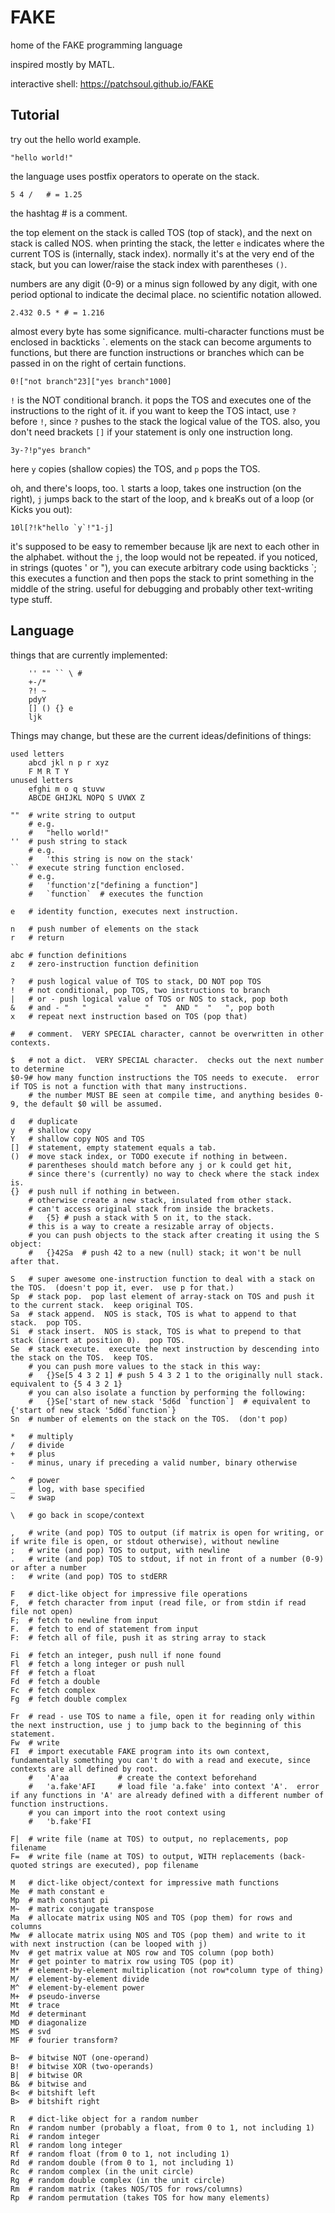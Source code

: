 # FAKE
home of the FAKE programming language

inspired mostly by MATL.

interactive shell: https://patchsoul.github.io/FAKE

## Tutorial

try out the hello world example.

    "hello world!"

the language uses postfix operators to operate on the stack.

    5 4 /   # = 1.25

the hashtag # is a comment.

the top element on the stack is called TOS (top of stack), and the next on stack is called NOS.
when printing the stack, the letter `e` indicates where the current TOS is (internally, stack index).
normally it's at the very end of the stack, but you can lower/raise the stack index with parentheses `()`.

numbers are any digit (0-9) or a minus sign followed by any digit, with one period optional to
indicate the decimal place.  no scientific notation allowed.

    2.432 0.5 * # = 1.216

almost every byte has some significance.  multi-character functions must be enclosed in backticks \`.
elements on the stack can become arguments to functions, but there are function instructions
or branches which can be passed in on the right of certain functions.

    0!["not branch"23]["yes branch"1000]

`!` is the NOT conditional branch.  it pops the TOS and executes one of the instructions 
to the right of it.  if you want to keep the TOS intact, use `?` before `!`, since `?` pushes to
the stack the logical value of the TOS.  also, you don't need brackets `[]` if your statement is
only one instruction long.

    3y-?!p"yes branch"

here `y` copies (shallow copies) the TOS, and `p` pops the TOS.

oh, and there's loops, too.  `l` starts a loop, takes one instruction (on the right),
`j` jumps back to the start of the loop, and `k` breaKs out of a loop (or Kicks you out):

    10l[?!k"hello `y`!"1-j]

it's supposed to be easy to remember because ljk are next to each other in the alphabet.
without the `j`, the loop would not be repeated.  if you noticed, in strings (quotes ' or "),
you can execute arbitrary code using backticks \`; this executes a function and then pops
the stack to print something in the middle of the string.  useful for debugging and probably
other text-writing type stuff.


## Language

things that are currently implemented:
```
    '' "" `` \ #
    +-/*
    ?! ~
    pdyY
    [] () {} e
    ljk
```

Things may change, but these are the current ideas/definitions of things:

    used letters
        abcd jkl n p r xyz
        F M R T Y
    unused letters
        efghi m o q stuvw
        ABCDE GHIJKL NOPQ S UVWX Z

    ""  # write string to output
        # e.g.
        #   "hello world!"
    ''  # push string to stack
        # e.g.
        #   'this string is now on the stack'
    ``  # execute string function enclosed.
        # e.g.
        #   'function'z["defining a function"]
        #   `function`  # executes the function

    e   # identity function, executes next instruction.  

    n   # push number of elements on the stack
    r   # return

    abc # function definitions
    z   # zero-instruction function definition
    
    ?   # push logical value of TOS to stack, DO NOT pop TOS
    !   # not conditional, pop TOS, two instructions to branch
    |   # or - push logical value of TOS or NOS to stack, pop both
    &   # and - "   "       "     "   "  AND "  "   ", pop both
    x   # repeat next instruction based on TOS (pop that)

    #   # comment.  VERY SPECIAL character, cannot be overwritten in other contexts.

    $   # not a dict.  VERY SPECIAL character.  checks out the next number to determine
    $0-9# how many function instructions the TOS needs to execute.  error if TOS is not a function with that many instructions.
        # the number MUST BE seen at compile time, and anything besides 0-9, the default $0 will be assumed.

    d   # duplicate
    y   # shallow copy
    Y   # shallow copy NOS and TOS
    []  # statement, empty statement equals a tab.
    ()  # move stack index, or TODO execute if nothing in between.
        # parentheses should match before any j or k could get hit, 
        # since there's (currently) no way to check where the stack index is.
    {}  # push null if nothing in between.  
        # otherwise create a new stack, insulated from other stack.  
        # can't access original stack from inside the brackets.
        #   {5} # push a stack with 5 on it, to the stack.
        # this is a way to create a resizable array of objects.
        # you can push objects to the stack after creating it using the S object:
        #   {}42Sa  # push 42 to a new (null) stack; it won't be null after that.

    S   # super awesome one-instruction function to deal with a stack on the TOS.  (doesn't pop it, ever.  use p for that.)
    Sp  # stack pop.  pop last element of array-stack on TOS and push it to the current stack.  keep original TOS.
    Sa  # stack append.  NOS is stack, TOS is what to append to that stack.  pop TOS.
    Si  # stack insert.  NOS is stack, TOS is what to prepend to that stack (insert at position 0).  pop TOS.
    Se  # stack execute.  execute the next instruction by descending into the stack on the TOS.  keep TOS.
        # you can push more values to the stack in this way:
        #   {}Se[5 4 3 2 1] # push 5 4 3 2 1 to the originally null stack.  equivalent to {5 4 3 2 1}
        # you can also isolate a function by performing the following:
        #   {}Se['start of new stack '5d6d `function`]  # equivalent to {'start of new stack '5d6d`function`}
    Sn  # number of elements on the stack on the TOS.  (don't pop)

    *   # multiply
    /   # divide
    +   # plus
    -   # minus, unary if preceding a valid number, binary otherwise

    ^   # power
    _   # log, with base specified
    ~   # swap

    \   # go back in scope/context

    ,   # write (and pop) TOS to output (if matrix is open for writing, or if write file is open, or stdout otherwise), without newline
    ;   # write (and pop) TOS to output, with newline
    .   # write (and pop) TOS to stdout, if not in front of a number (0-9) or after a number
    :   # write (and pop) TOS to stdERR

    F   # dict-like object for impressive file operations
    F,  # fetch character from input (read file, or from stdin if read file not open)
    F;  # fetch to newline from input
    F.  # fetch to end of statement from input
    F:  # fetch all of file, push it as string array to stack

    Fi  # fetch an integer, push null if none found
    Fl  # fetch a long integer or push null
    Ff  # fetch a float
    Fd  # fetch a double
    Fc  # fetch complex
    Fg  # fetch double complex

    Fr  # read - use TOS to name a file, open it for reading only within the next instruction, use j to jump back to the beginning of this statement.
    Fw  # write
    FI  # import executable FAKE program into its own context, fundamentally something you can't do with a read and execute, since contexts are all defined by root.
        #   'A'aa           # create the context beforehand
        #   'a.fake'AFI     # load file 'a.fake' into context 'A'.  error if any functions in 'A' are already defined with a different number of function instructions. 
        # you can import into the root context using 
        #   'b.fake'FI 

    F|  # write file (name at TOS) to output, no replacements, pop filename
    F=  # write file (name at TOS) to output, WITH replacements (back-quoted strings are executed), pop filename

    M   # dict-like object/context for impressive math functions
    Me  # math constant e
    Mp  # math constant pi
    M~  # matrix conjugate transpose
    Ma  # allocate matrix using NOS and TOS (pop them) for rows and columns
    Mw  # allocate matrix using NOS and TOS (pop them) and write to it with next instruction (can be looped with j)
    Mv  # get matrix value at NOS row and TOS column (pop both)
    Mr  # get pointer to matrix row using TOS (pop it)
    M*  # element-by-element multiplication (not row*column type of thing)
    M/  # element-by-element divide
    M^  # element-by-element power
    M+  # pseudo-inverse
    Mt  # trace
    Md  # determinant
    MD  # diagonalize
    MS  # svd
    MF  # fourier transform?

    B~  # bitwise NOT (one-operand)
    B!  # bitwise XOR (two-operands)
    B|  # bitwise OR
    B&  # bitwise and
    B<  # bitshift left
    B>  # bitshift right
   
    R   # dict-like object for a random number
    Rn  # random number (probably a float, from 0 to 1, not including 1)
    Ri  # random integer
    Rl  # random long integer
    Rf  # random float (from 0 to 1, not including 1)
    Rd  # random double (from 0 to 1, not including 1)
    Rc  # random complex (in the unit circle)
    Rg  # random double complex (in the unit circle)
    Rm  # random matrix (takes NOS/TOS for rows/columns)
    Rp  # random permutation (takes TOS for how many elements)
